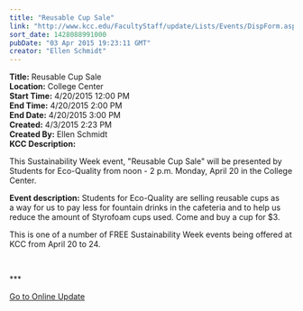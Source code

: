 ```yaml
---
title: "Reusable Cup Sale"
link: "http://www.kcc.edu/FacultyStaff/update/Lists/Events/DispForm.aspx?ID=771"
sort_date: 1428088991000
pubDate: "03 Apr 2015 19:23:11 GMT"
creator: "Ellen Schmidt"
---
```


<div><b>Title:</b> Reusable Cup Sale</div>
<div><b>Location:</b> College Center</div>
<div><b>Start Time:</b> 4/20/2015 12:00 PM</div>
<div><b>End Time:</b> 4/20/2015 2:00 PM</div>
<div><b>End Date:</b> 4/20/2015 3:00 PM</div>
<div><b>Created:</b> 4/3/2015 2:23 PM</div>
<div><b>Created By:</b> Ellen Schmidt</div>
<div><b>KCC Description:</b> <div class="ExternalClass84B60A3DB7D941D0AFE502598265C0D2"><p>​This Sustainability Week event, &quot;Reusable Cup Sale&quot; will be presented by Students for Eco-Quality from noon - 2 p.m. Monday, April 20 in the College Center. </p>
<p><strong>Event description:</strong> Students for Eco-Quality are selling reusable cups as a way for us to pay less for fountain drinks in the cafeteria and to help us reduce the amount of Styrofoam cups used. Come and buy a cup for $3.</p>
<p>This is one of a number of FREE Sustainability Week events being offered at KCC from April 20 to 24. <br /></p>
<p> </p>
<p>***</p>
<p><a href="/update">Go to Online Update</a><br /> <br /><br /></p></div></div>
